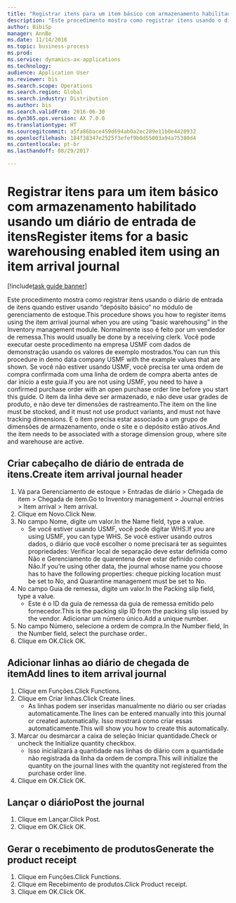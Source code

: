 ```yaml
--- 
title: "Registrar itens para um item básico com armazenamento habilitado usando um diário de entrada de itens"
description: "Este procedimento mostra como registrar itens usando o diário de entrada de itens quando estiver usando “depósito básico“ no módulo de gerenciamento de estoque."
author: BibiSp
manager: AnnBe
ms.date: 11/14/2016
ms.topic: business-process
ms.prod: 
ms.service: dynamics-ax-applications
ms.technology: 
audience: Application User
ms.reviewer: bis
ms.search.scope: Operations
ms.search.region: Global
ms.search.industry: Distribution
ms.author: bis
ms.search.validFrom: 2016-06-30
ms.dyn365.ops.version: AX 7.0.0
ms.translationtype: HT
ms.sourcegitcommit: a5fa86bace459d694ab0a2ec289e11b0e4420932
ms.openlocfilehash: 184f38347e2525f3efef9b0d55003a94a75380d4
ms.contentlocale: pt-br
ms.lasthandoff: 08/29/2017

---
```

# <a name="register-items-for-a-basic-warehousing-enabled-item-using-an-item-arrival-journal"></a><span data-ttu-id="1020f-103">Registrar itens para um item básico com armazenamento habilitado usando um diário de entrada de itens</span><span class="sxs-lookup"><span data-stu-id="1020f-103">Register items for a basic warehousing enabled item using an item arrival journal</span></span>

[!include[task guide banner](../../includes/task-guide-banner.md)]

<span data-ttu-id="1020f-104">Este procedimento mostra como registrar itens usando o diário de entrada de itens quando estiver usando “depósito básico“ no módulo de gerenciamento de estoque.</span><span class="sxs-lookup"><span data-stu-id="1020f-104">This procedure shows you how to register items using the item arrival journal when you are using “basic warehousing” in the Inventory management module.</span></span> <span data-ttu-id="1020f-105">Normalmente isso é feito por um vendedor de remessa.</span><span class="sxs-lookup"><span data-stu-id="1020f-105">This would usually be done by a receiving clerk.</span></span> <span data-ttu-id="1020f-106">Você pode executar oeste procedimento na empresa USMF com dados de demonstração usando os valores de exemplo mostrados.</span><span class="sxs-lookup"><span data-stu-id="1020f-106">You can run this procedure in demo data company USMF with the example values that are shown.</span></span>  <span data-ttu-id="1020f-107">Se você não estiver usando USMF, você precisa ter uma ordem de compra confirmada com uma linha de ordem de compra aberta antes de dar início a este guia.</span><span class="sxs-lookup"><span data-stu-id="1020f-107">If you are not using USMF, you need to have a confirmed purchase order with an open purchase order line before you start this guide.</span></span> <span data-ttu-id="1020f-108">O item da linha deve ser armazenado, e não deve usar grades de produto, e não deve ter dimensões de rastreamento.</span><span class="sxs-lookup"><span data-stu-id="1020f-108">The item on the line must be stocked, and it must not use product variants, and must not have tracking dimensions.</span></span> <span data-ttu-id="1020f-109">E o item precisa estar associado a um grupo de dimensões de armazenamento, onde o site e o depósito estão ativos.</span><span class="sxs-lookup"><span data-stu-id="1020f-109">And the item needs to be associated with a storage dimension group, where site and warehouse are active.</span></span>


## <a name="create-item-arrival-journal-header"></a><span data-ttu-id="1020f-110">Criar cabeçalho de diário de entrada de itens.</span><span class="sxs-lookup"><span data-stu-id="1020f-110">Create item arrival journal header</span></span>
1. <span data-ttu-id="1020f-111">Vá para Gerenciamento de estoque > Entradas de diário > Chegada de item > Chegada de item.</span><span class="sxs-lookup"><span data-stu-id="1020f-111">Go to Inventory management > Journal entries > Item arrival > Item arrival.</span></span>
2. <span data-ttu-id="1020f-112">Clique em Novo.</span><span class="sxs-lookup"><span data-stu-id="1020f-112">Click New.</span></span>
3. <span data-ttu-id="1020f-113">No campo Nome, digite um valor.</span><span class="sxs-lookup"><span data-stu-id="1020f-113">In the Name field, type a value.</span></span>
    * <span data-ttu-id="1020f-114">Se você estiver usando USMF, você pode digitar WHS.</span><span class="sxs-lookup"><span data-stu-id="1020f-114">If you are using USMF, you can type WHS.</span></span> <span data-ttu-id="1020f-115">Se você estiver usando outros dados, o diário que você escolher o nome precisará ter as seguintes propriedades: Verificar local de separação deve estar definida como Não e Gerenciamento de quarentena deve estar definido como Não.</span><span class="sxs-lookup"><span data-stu-id="1020f-115">If you’re using other data, the journal whose name you choose has to have the following properties: cheque picking location must be set to No, and Quarantine management must be set to No.</span></span>  
4. <span data-ttu-id="1020f-116">No campo Guia de remessa, digite um valor.</span><span class="sxs-lookup"><span data-stu-id="1020f-116">In the Packing slip field, type a value.</span></span>
    * <span data-ttu-id="1020f-117">Este é o ID da guia de remessa da guia de remessa emitido pelo fornecedor.</span><span class="sxs-lookup"><span data-stu-id="1020f-117">This is the packing slip ID from the packing slip issued by the vendor.</span></span> <span data-ttu-id="1020f-118">Adicionar um número único.</span><span class="sxs-lookup"><span data-stu-id="1020f-118">Add a unique number.</span></span>  
5. <span data-ttu-id="1020f-119">No campo Número, selecione a ordem de compra.</span><span class="sxs-lookup"><span data-stu-id="1020f-119">In the Number field, In the Number field, select the purchase order..</span></span>
6. <span data-ttu-id="1020f-120">Clique em OK.</span><span class="sxs-lookup"><span data-stu-id="1020f-120">Click OK.</span></span>

## <a name="add-lines-to-item-arrival-journal"></a><span data-ttu-id="1020f-121">Adicionar linhas ao diário de chegada de item</span><span class="sxs-lookup"><span data-stu-id="1020f-121">Add lines to item arrival journal</span></span>
1. <span data-ttu-id="1020f-122">Clique em Funções.</span><span class="sxs-lookup"><span data-stu-id="1020f-122">Click Functions.</span></span>
2. <span data-ttu-id="1020f-123">Clique em Criar linhas.</span><span class="sxs-lookup"><span data-stu-id="1020f-123">Click Create lines.</span></span>
    * <span data-ttu-id="1020f-124">As linhas podem ser inseridas manualmente no diário ou ser criadas automaticamente.</span><span class="sxs-lookup"><span data-stu-id="1020f-124">The lines can be entered manually into this journal or created automatically.</span></span> <span data-ttu-id="1020f-125">Isso mostrará como criar essas automaticamente.</span><span class="sxs-lookup"><span data-stu-id="1020f-125">This will show you how to create this automatically.</span></span>  
3. <span data-ttu-id="1020f-126">Marcar ou desmarcar a caixa de seleção Iniciar quantidade.</span><span class="sxs-lookup"><span data-stu-id="1020f-126">Check or uncheck the Initialize quantity checkbox.</span></span>
    * <span data-ttu-id="1020f-127">Isso inicializará a quantidade nas linhas do diário com a quantidade não registrada da linha da ordem de compra.</span><span class="sxs-lookup"><span data-stu-id="1020f-127">This will initialize the quantity on the journal lines with the quantity not registered from the purchase order line.</span></span>  
4. <span data-ttu-id="1020f-128">Clique em OK.</span><span class="sxs-lookup"><span data-stu-id="1020f-128">Click OK.</span></span>

## <a name="post-the-journal"></a><span data-ttu-id="1020f-129">Lançar o diário</span><span class="sxs-lookup"><span data-stu-id="1020f-129">Post the journal</span></span>
1. <span data-ttu-id="1020f-130">Clique em Lançar.</span><span class="sxs-lookup"><span data-stu-id="1020f-130">Click Post.</span></span>
2. <span data-ttu-id="1020f-131">Clique em OK.</span><span class="sxs-lookup"><span data-stu-id="1020f-131">Click OK.</span></span>

## <a name="generate-the-product-receipt"></a><span data-ttu-id="1020f-132">Gerar o recebimento de produtos</span><span class="sxs-lookup"><span data-stu-id="1020f-132">Generate the product receipt</span></span>
1. <span data-ttu-id="1020f-133">Clique em Funções.</span><span class="sxs-lookup"><span data-stu-id="1020f-133">Click Functions.</span></span>
2. <span data-ttu-id="1020f-134">Clique em Recebimento de produtos.</span><span class="sxs-lookup"><span data-stu-id="1020f-134">Click Product receipt.</span></span>
3. <span data-ttu-id="1020f-135">Clique em OK.</span><span class="sxs-lookup"><span data-stu-id="1020f-135">Click OK.</span></span>


